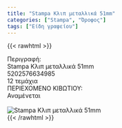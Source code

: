 ```yaml
---
title: "Stampa Κλιπ μεταλλικά 51mm"
categories: ["Stampa", "Όροφος"]
tags: ["Είδη γραφείου"]
---
```

{{< rawhtml >}}

<div class="sload658"><div class="product"><div id="sistatika">Περιγραφή:</div><div class="alltext">Stampa Κλιπ μεταλλικά 51mm</div><div id="barcode"><div id="barimage1"></div><span id="bartext">5202576634985</span></div><div id="varos"><div id="temimg"></div><span id="varostext">12 τεμάχια</span></div><div id="kivotio">ΠΕΡΙΕΧΟΜΕΝΟ ΚΙΒΩΤΙΟΥ:<br>Αναμένεται</div><br><div class="pimg"><img alt="Stampa Κλιπ μεταλλικά 51mm" title="Stampa Κλιπ μεταλλικά 51mm" src="/media/images/stampa-klip-metallika-51mm.jpg"></div></div></div>
{{< /rawhtml >}}


